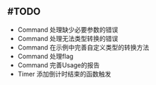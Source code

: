 #TODO
---
+ Command 处理缺少必要参数的错误
+ Command 处理无法类型转换的错误
+ Command 在示例中完善自定义类型的转换方法
+ Command 处理flag
+ Command 完善Usage的报告
+ Timer 添加倒计时结束的函数触发
